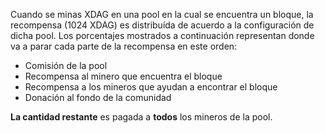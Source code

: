 Cuando se minas XDAG en una pool en la cual se encuentra un bloque, la recompensa (1024 XDAG) es distribuída de acuerdo a la configuración de dicha pool. Los porcentajes mostrados a continuación representan donde va a parar cada parte de la recompensa en este orden:
 
* Comisión de la pool
* Recompensa al minero que encuentra el bloque
* Recompensa a los mineros que ayudan a encontrar el bloque
* Donación al fondo de la comunidad
 
**La cantidad restante** es pagada a **todos** los mineros de la pool.